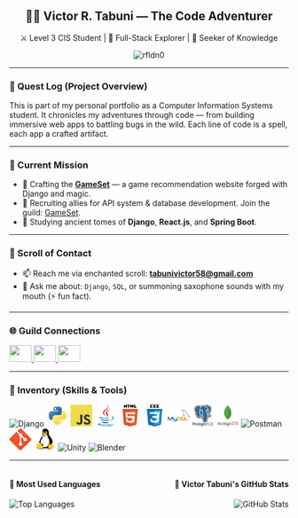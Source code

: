 <h2 align="center">🧙‍♂️ Victor R. Tabuni — The Code Adventurer</h2>

<p align="center">
⚔️ Level 3 CIS Student | 🧩 Full-Stack Explorer | 🧠 Seeker of Knowledge  
</p>

<p align="center">
<img src="https://komarev.com/ghpvc/?username=rfldn0&label=Profile%20views&color=0e75b6&style=flat" alt="rfldn0" />
</p>

---

### 📜 Quest Log (Project Overview)

This is part of my personal portfolio as a Computer Information Systems student. It chronicles my adventures through code — from building immersive web apps to battling bugs in the wild. Each line of code is a spell, each app a crafted artifact.

---

### 🔨 Current Mission

- 🔭 Crafting the [**GameSet**](https://github.com/rfldn0/gameset) — a game recommendation website forged with Django and magic.
- 👯 Recruiting allies for API system & database development. Join the guild: [GameSet](https://github.com/rfldn0/gameset).
- 🌱 Studying ancient tomes of **Django**, **React.js**, and **Spring Boot**.

---

### 💬 Scroll of Contact

- 📫 Reach me via enchanted scroll: **tabunivictor58@gmail.com**
- 🧙 Ask me about: `Django`, `SQL`, or summoning saxophone sounds with my mouth (⚡ fun fact).

---

### 🌐 Guild Connections

<a href="https://twitter.com/rfldno" target="blank">
  <img src="https://raw.githubusercontent.com/rahuldkjain/github-profile-readme-generator/master/src/images/icons/Social/twitter.svg" height="30" width="40" />
</a>
<a href="https://linkedin.com/in/victor-tabuni" target="blank">
  <img src="https://raw.githubusercontent.com/rahuldkjain/github-profile-readme-generator/master/src/images/icons/Social/linked-in-alt.svg" height="30" width="40" />
</a>
<a href="https://instagram.com/rfldno" target="blank">
  <img src="https://raw.githubusercontent.com/rahuldkjain/github-profile-readme-generator/master/src/images/icons/Social/instagram.svg" height="30" width="40" />
</a>

---

### 🧰 Inventory (Skills & Tools)

<p align="left">
  <img src="https://cdn.worldvectorlogo.com/logos/django.svg" title="Django" width="40" />
  <img src="https://raw.githubusercontent.com/devicons/devicon/master/icons/python/python-original.svg" title="Python" width="40" />
  <img src="https://raw.githubusercontent.com/devicons/devicon/master/icons/javascript/javascript-original.svg" title="JavaScript" width="40" />
  <img src="https://raw.githubusercontent.com/devicons/devicon/master/icons/java/java-original.svg" title="Java" width="40" />
  <img src="https://raw.githubusercontent.com/devicons/devicon/master/icons/html5/html5-original-wordmark.svg" title="HTML5" width="40" />
  <img src="https://raw.githubusercontent.com/devicons/devicon/master/icons/css3/css3-original-wordmark.svg" title="CSS3" width="40" />
  <img src="https://raw.githubusercontent.com/devicons/devicon/master/icons/mysql/mysql-original-wordmark.svg" title="MySQL" width="40" />
  <img src="https://raw.githubusercontent.com/devicons/devicon/master/icons/postgresql/postgresql-original-wordmark.svg" title="PostgreSQL" width="40" />
  <img src="https://raw.githubusercontent.com/devicons/devicon/master/icons/mongodb/mongodb-original-wordmark.svg" title="MongoDB" width="40" />
  <img src="https://www.vectorlogo.zone/logos/getpostman/getpostman-icon.svg" title="Postman" width="40" />
  <img src="https://raw.githubusercontent.com/devicons/devicon/master/icons/git/git-original.svg" title="Git" width="40" />
  <img src="https://raw.githubusercontent.com/devicons/devicon/master/icons/linux/linux-original.svg" title="Linux" width="40" />
  <img src="https://www.vectorlogo.zone/logos/unity3d/unity3d-icon.svg" title="Unity" width="40" />
  <img src="https://download.blender.org/branding/community/blender_community_badge_white.svg" title="Blender" width="40" />
</p>

---


<div style="display: flex; justify-content: space-between; align-items: flex-start;">
  
  <div style="flex: 1; text-align: left; right:50%; ">
    <h4>📖 Most Used Languages</h4>
    <img src="https://github-readme-stats.vercel.app/api/top-langs?username=rfldn0&layout=compact&hide_border=true&bg_color=00000000&text_color=ffffff" alt="Top Languages" />
  </div>
  
  <div style="flex: 1; text-align: right; left:50%;">
    <h4>💾 Victor Tabuni's GitHub Stats</h4>
    <img src="https://github-readme-stats.vercel.app/api?username=rfldn0&show_icons=true&hide_border=true&bg_color=00000000&text_color=ffffff" alt="GitHub Stats" />
  </div>
  
</div>



